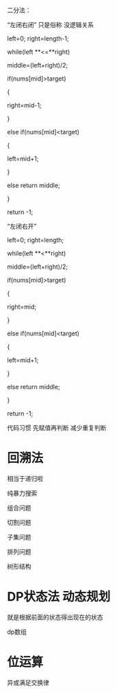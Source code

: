 二分法：

“左闭右闭” 只是俗称 没逻辑关系

left=0;  right=length-1;

while(left **<=**right)

middle=(left+right)/2;

if(nums[mid]>target)

{

right=mid-1;

}

else if(nums[mid]<target)

{

left=mid+1;

}

else return middle;

}

return -1;

“左闭右开”

left=0;  right=length;

while(left **<**right)

middle=(left+right)/2;

if(nums[mid]>target)

{

right=mid;

}

else if(nums[mid]<target)

{

left=mid+1;

}

else return middle;

}

return -1;





代码习惯  先赋值再判断   减少重复判断



# 回溯法

相当于递归啦

纯暴力搜索

组合问题 

切割问题

子集问题

排列问题 

树形结构





# DP状态法   动态规划

就是根据前面的状态得出现在的状态

dp数组





# 位运算

异或满足交换律
